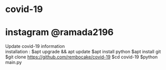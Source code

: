 # covid-19
# instagram @ramada2196
Update covid-19 information
<br>
installation :
$apt upgrade && apt update
$apt install python
$apt install git
$git clone https://github.com/rembocake/covid-19
$cd covid-19
$python main.py
<br>
